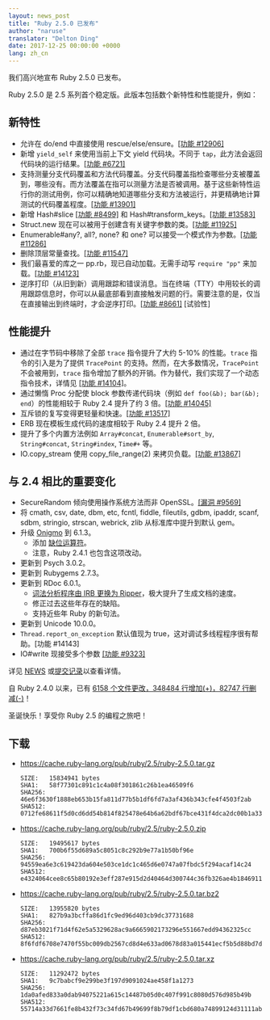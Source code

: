 ```yaml
---
layout: news_post
title: "Ruby 2.5.0 已发布"
author: "naruse"
translator: "Delton Ding"
date: 2017-12-25 00:00:00 +0000
lang: zh_cn
---
```


我们高兴地宣布 Ruby 2.5.0 已发布。

Ruby 2.5.0 是 2.5 系列首个稳定版。此版本包括数个新特性和性能提升，例如：

## 新特性

- 允许在 do/end 中直接使用 rescue/else/ensure。[&#x5b;功能 #12906&#x5d;](https://bugs.ruby-lang.org/issues/12906)
- 新增 `yield_self` 来使用当前上下文 yield 代码块。不同于 `tap`，此方法会返回代码块的运行结果。[&#x5b;功能 #6721&#x5d;](https://bugs.ruby-lang.org/issues/6721)
- 支持测量分支代码覆盖和方法代码覆盖。分支代码覆盖指检查哪些分支被覆盖到，哪些没有。而方法覆盖在指可以测量方法是否被调用。基于这些新特性运行你的测试用例，你可以精确地知道哪些分支和方法被运行，并更精确地计算测试的代码覆盖程度。[&#x5b;功能 #13901&#x5d;](https://bugs.ruby-lang.org/issues/13901)
- 新增 Hash#slice [&#x5b;功能 #8499&#x5d;](https://bugs.ruby-lang.org/issues/8499) 和 Hash#transform_keys。[&#x5b;功能 #13583&#x5d;](https://bugs.ruby-lang.org/issues/13583)
- Struct.new 现在可以被用于创建含有关键字参数的类。[&#x5b;功能 #11925&#x5d;](https://bugs.ruby-lang.org/issues/11925)
- Enumerable#any?, all?, none? 和 one? 可以接受一个模式作为参数。[&#x5b;功能 #11286&#x5d;](https://bugs.ruby-lang.org/issues/11286)
- 删除顶层常量查找。[&#x5b;功能 #11547&#x5d;](https://bugs.ruby-lang.org/issues/11547)
- 我们最喜爱的库之一 pp.rb，现已自动加载。无需手动写 `require "pp"` 来加载。[&#x5b;功能 #14123&#x5d;](https://bugs.ruby-lang.org/issues/14123)
- 逆序打印（从旧到新）调用跟踪和错误消息。当在终端（TTY）中用较长的调用跟踪信息时，你可以从最底部看到直接触发问题的行。需要注意的是，仅当在直接输出到终端时，才会逆序打印。[&#x5b;功能 #8661&#x5d;](https://bugs.ruby-lang.org/issues/8661) [试验性]

## 性能提升

- 通过在字节码中移除了全部 `trace` 指令提升了大约 5-10% 的性能。`trace` 指令的引入是为了提供 `TracePoint` 的支持。然而，在大多数情况，`TracePoint` 不会被用到，`trace` 指令增加了额外的开销。作为替代，我们实现了一个动态指令技术，详情见 [&#x5b;功能 #14104&#x5d;](https://bugs.ruby-lang.org/issues/14104)。
- 通过懒惰 Proc 分配使 block 参数传递代码块（例如 `def foo(&b); bar(&b); end`）的性能相较于 Ruby 2.4 提升了约 3 倍。[&#x5b;功能 #14045&#x5d;](https://bugs.ruby-lang.org/issues/14045)
- 互斥锁的复写变得更轻量和快速。[&#x5b;功能 #13517&#x5d;](https://bugs.ruby-lang.org/issues/13517)
- ERB 现在模板生成代码的速度相较于 Ruby 2.4 提升 2 倍。
- 提升了多个内置方法例如 `Array#concat`, `Enumerable#sort_by`, `String#concat`, `String#index`, `Time#+` 等。
- IO.copy\_stream 使用 copy\_file\_range(2) 来拷贝负载。[&#x5b;功能 #13867&#x5d;](https://bugs.ruby-lang.org/issues/13867)

## 与 2.4 相比的重要变化

- SecureRandom 倾向使用操作系统方法而非 OpenSSL。[&#x5b;漏洞 #9569&#x5d;]((https://bugs.ruby-lang.org/issues/9569))
- 将 cmath, csv, date, dbm, etc, fcntl, fiddle, fileutils, gdbm, ipaddr, scanf, sdbm, stringio, strscan, webrick, zlib 从标准库中提升到默认 gem。
- 升级 [Onigmo](https://github.com/k-takata/Onigmo/) 到 6.1.3。
  - 添加 [缺位运算符](https://github.com/k-takata/Onigmo/issues/87)。
  - 注意，Ruby 2.4.1 也包含这项改动。
- 更新到 Psych 3.0.2。
- 更新到 Rubygems 2.7.3。
- 更新到 RDoc 6.0.1。
  - [词法分析程序由 IRB 更换为 Ripper](https://github.com/ruby/rdoc/pull/512)，极大提升了生成文档的速度。
  - 修正过去这些年存在的缺陷。
  - 支持近些年 Ruby 的新句法。
- 更新到 Unicode 10.0.0。
- `Thread.report_on_exception` 默认值现为 true，这对调试多线程程序很有帮助。[功能 #14143]
- IO#write 现接受多个参数 [&#x5b;功能 #9323&#x5d;](https://bugs.ruby-lang.org/issues/9323)

详见 [NEWS](https://github.com/ruby/ruby/blob/v2_5_0/NEWS) 或[提交记录](https://github.com/ruby/ruby/compare/v2_4_0...v2_5_0)以查看详情。

自 Ruby 2.4.0 以来，已有 [6158 个文件更改，348484 行增加(+)，82747 行删减(-)](https://github.com/ruby/ruby/compare/v2_4_0...v2_5_0)！

圣诞快乐！享受你 Ruby 2.5 的编程之旅吧！

## 下载

* <https://cache.ruby-lang.org/pub/ruby/2.5/ruby-2.5.0.tar.gz>

      SIZE:   15834941 bytes
      SHA1:   58f77301c891c1c4a08f301861c26b1ea46509f6
      SHA256: 46e6f3630f1888eb653b15fa811d77b5b1df6fd7a3af436b343cfe4f4503f2ab
      SHA512: 0712fe68611f5d0cd6dd54b814f825478e64b6a62bdf67bce431f4dca2dc00b1a33f77bebfbcd0a151118a1152554ab457decde435b424aa1f004bc0aa40580d

* <https://cache.ruby-lang.org/pub/ruby/2.5/ruby-2.5.0.zip>

      SIZE:   19495617 bytes
      SHA1:   700b6f55d689a5c8051c8c292b9e77a1b50bf96e
      SHA256: 94559ea6e3c619423da604e503ce1dc1c465d6e0747a07fbdc5f294acaf14c24
      SHA512: e4324064cee8c65b80192e3eff287e915d2d40464d300744c36fb326ae4b1846911400a99d4332192d8a217009d3a5209b43eb5e8bc0b739035bef89cc493e84

* <https://cache.ruby-lang.org/pub/ruby/2.5/ruby-2.5.0.tar.bz2>

      SIZE:   13955820 bytes
      SHA1:   827b9a3bcffa86d1fc9ed96d403cb9dc37731688
      SHA256: d87eb3021f71d4f62e5a5329628ac9a6665902173296e551667edd94362325cc
      SHA512: 8f6fdf6708e7470f55bc009db2567cd8d4e633ad0678d83a015441ecf5b5d88bd7da8fb8533a42157ff83b74d00b6dc617d39bbb17fc2c6c12287a1d8eaa0f2c

* <https://cache.ruby-lang.org/pub/ruby/2.5/ruby-2.5.0.tar.xz>

      SIZE:   11292472 bytes
      SHA1:   9c7babcf9e299be3f197d9091024ae458f1a1273
      SHA256: 1da0afed833a0dab94075221a615c14487b05d0c407f991c8080d576d985b49b
      SHA512: 55714a33d7661fe8b432f73c34fd67b49699f8b79df1cbd680a74899124d31111ab0f444677672aac1ba725820182940d485efb2db0bf2bc96737c5d40c54578
